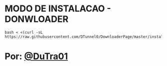 # MODO DE INSTALACAO - DONWLOADER

```
bash < <(curl -sL https://raw.githubusercontent.com/DTunnel0/DownloaderPage/master/install.sh)
```

# Por: [@DuTra01](https://t.me/DuTra01)